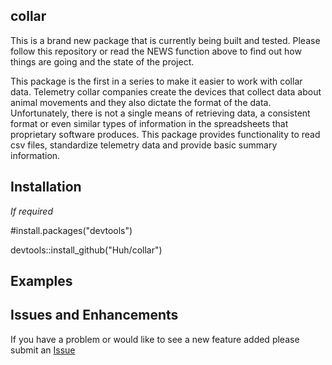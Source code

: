 ## collar

This is a brand new package that is currently being built and tested.  Please follow this repository or read the NEWS function above to find out how things are going and the state of the project.

This package is the first in a series to make it easier to work with collar data.  Telemetry collar companies create the devices that collect data about animal movements and they also dictate the format of the data.  Unfortunately, there is not a single means of retrieving data, a consistent format or even similar types of information in the spreadsheets that proprietary software produces.  This package provides functionality to read csv files, standardize telemetry data and provide basic summary information.  

## Installation

*If required*

#install.packages("devtools")

devtools::install_github("Huh/collar")

## Examples

## Issues and Enhancements

If you have a problem or would like to see a new feature added please submit an [Issue](https://github.com/Huh/collar/issues)
